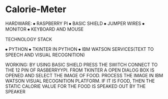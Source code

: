 # Calorie-Meter

HARDWARE:
⦁	RASPBERRY PI
⦁	BASIC SHIELD
⦁	JUMPER WIRES
⦁	MONITOR
⦁	KEYBOARD AND MOUSE

TECHNOLOGY STACK

⦁	PYTHON
⦁	TKINTER IN PYTHON
⦁	IBM WATSON SERVICES(TEXT TO SPEECH AND VISUAL RECOGNITION)

WORKING:
	BY USING BASIC SHIELD PRESS THE SWITCH CONNECT TO THE 12 PIN OF RASBERRYYPI. FROM TKINTER A OPEN DIALOG BOX IS OPENED AND SELECT THE IMAGE OF FOOD. PROCESS THE IMAGE IN IBM WATSON VISUAL RECOGNITION PLATFORM. IF IT IS FOOD, THEN THE STATIC CALORIE VALUE FOR THE FOOD IS SPEAKED OUT BY THE SPEAKER 

